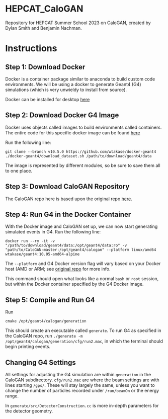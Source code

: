 # HEPCAT_CaloGAN
Repository for HEPCAT Summer School 2023 on CaloGAN, created by Dylan Smith and Benjamin Nachman. 

# Instructions
## Step 1: Download Docker

Docker is a container package similar to anaconda to build custom code environments. We will be using a docker to generate Geant4 (G4) simulations (which is very unwieldy to install from source).

Docker can be installed for desktop [here](https://www.docker.com/products/docker-desktop/) 

## Step 2: Download Docker G4 Image

Docker uses objects called images to build environments called containers. The entire code for this specific docker image can be found [here](https://github.com/wtakase/docker-geant4)

Run the following line:
```
git clone --branch v10.5.0 https://github.com/wtakase/docker-geant4
./docker-geant4/download_dataset.sh /path/to/download/geant4/data
```
The image is represented by different modules, so be sure to save them all to one place. 

## Step 3: Download CaloGAN Repository

The CaloGAN repo here is based upon the original repo [here](https://github.com/hep-lbdl/CaloGAN/tree/master). 

## Step 4: Run G4 in the Docker Container

With the Docker image and CaloGAN set up, we can now start generating simulated events in G4. Run the following line:
```
docker run --rm -it -v "/path/to/download/geant4/data:/opt/geant4/data:ro" -v "path/to/CaloGAN-master:/opt/geant4/calogan" --platform linux/amd64 wtakase/geant4:10.05-amd64-alpine
```
The ```--platform``` and G4 Docker version flag will vary based on your Docker host (AMD or ARM; see [original repo](https://github.com/wtakase/docker-geant4) for more info.

This command should open what looks like a normal `bash` or `root` session, but within the Docker container specified by the G4 Docker image. 

## Step 5: Compile and Run G4

Run
```
cmake /opt/geant4/calogan/generation
```
This should create an executable called `generate`. To run G4 as specified in the CaloGAN repo, run `./generate -m /opt/geant4/calogan/generation/cfg/run2.mac`, in which the terminal should begin printing events.

## Changing G4 Settings

All settings for adjusting the G4 simulation are within `generation` in the CaloGAN subdirectory. `cfg/run2.mac` are where the beam settings are with lines starting `/gps/`. These will stay largely the same, unless you want to change the number of particles recorded under `/run/beamOn` or the energy range.

In `generate/src/DetectorConstruction.cc` is more in-depth parameters for the detector geometry. 
